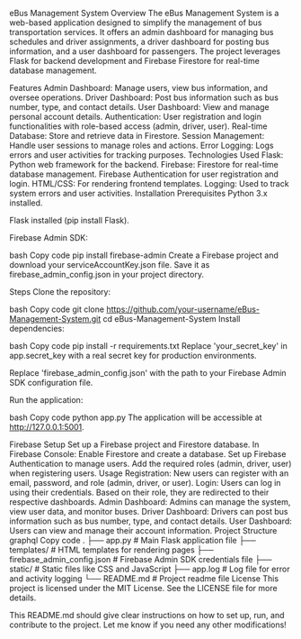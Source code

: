 eBus Management System
Overview
The eBus Management System is a web-based application designed to simplify the management of bus transportation services. It offers an admin dashboard for managing bus schedules and driver assignments, a driver dashboard for posting bus information, and a user dashboard for passengers. The project leverages Flask for backend development and Firebase Firestore for real-time database management.

Features
Admin Dashboard: Manage users, view bus information, and oversee operations.
Driver Dashboard: Post bus information such as bus number, type, and contact details.
User Dashboard: View and manage personal account details.
Authentication: User registration and login functionalities with role-based access (admin, driver, user).
Real-time Database: Store and retrieve data in Firestore.
Session Management: Handle user sessions to manage roles and actions.
Error Logging: Logs errors and user activities for tracking purposes.
Technologies Used
Flask: Python web framework for the backend.
Firebase:
Firestore for real-time database management.
Firebase Authentication for user registration and login.
HTML/CSS: For rendering frontend templates.
Logging: Used to track system errors and user activities.
Installation
Prerequisites
Python 3.x installed.

Flask installed (pip install Flask).

Firebase Admin SDK:

bash
Copy code
pip install firebase-admin
Create a Firebase project and download your serviceAccountKey.json file. Save it as firebase_admin_config.json in your project directory.

Steps
Clone the repository:

bash
Copy code
git clone https://github.com/your-username/eBus-Management-System.git
cd eBus-Management-System
Install dependencies:

bash
Copy code
pip install -r requirements.txt
Replace 'your_secret_key' in app.secret_key with a real secret key for production environments.

Replace 'firebase_admin_config.json' with the path to your Firebase Admin SDK configuration file.

Run the application:

bash
Copy code
python app.py
The application will be accessible at http://127.0.0.1:5001.

Firebase Setup
Set up a Firebase project and Firestore database.
In Firebase Console:
Enable Firestore and create a database.
Set up Firebase Authentication to manage users.
Add the required roles (admin, driver, user) when registering users.
Usage
Registration: New users can register with an email, password, and role (admin, driver, or user).
Login: Users can log in using their credentials. Based on their role, they are redirected to their respective dashboards.
Admin Dashboard: Admins can manage the system, view user data, and monitor buses.
Driver Dashboard: Drivers can post bus information such as bus number, type, and contact details.
User Dashboard: Users can view and manage their account information.
Project Structure
graphql
Copy code
.
├── app.py                  # Main Flask application file
├── templates/              # HTML templates for rendering pages
├── firebase_admin_config.json # Firebase Admin SDK credentials file
├── static/                 # Static files like CSS and JavaScript
├── app.log                 # Log file for error and activity logging
└── README.md               # Project readme file
License
This project is licensed under the MIT License. See the LICENSE file for more details.

This README.md should give clear instructions on how to set up, run, and contribute to the project. Let me know if you need any other modifications!
